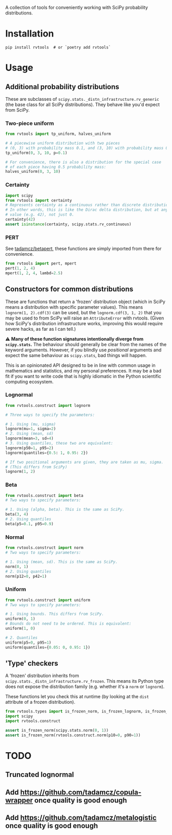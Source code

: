 A collection of tools for conveniently working with SciPy probability distributions.

# Installation
```shell
pip install rvtools  # or `poetry add rvtools`
```

# Usage
## Additional probability distributions
These are subclasses of `scipy.stats._distn_infrastructure.rv_generic` (the base class for all SciPy distributions). They behave like you'd expect from SciPy.

### Two-piece uniform

```python
from rvtools import tp_uniform, halves_uniform

# A piecewise uniform distribution with two pieces
# (0, 3) with probability mass 0.1, and (3, 10) with probability mass 0.9
tp_uniform(0, 3, 10, p=0.1)

# For convenience, there is also a distribution for the special case
# of each piece having 0.5 probability mass:
halves_uniform(0, 3, 10)
```

### Certainty

```python
import scipy
from rvtools import certainty
# Represents certainty as a continuous rather than discrete distribution.
# In other words, this is like the Dirac delta distribution, but at any
# value (e.g. 42), not just 0.
certainty(42)
assert isinstance(certainty, scipy.stats.rv_continuous)
```

### PERT
See [tadamcz/betapert](https://github.com/tadamcz/betapert), these functions are simply imported from there for convenience.
```python
from rvtools import pert, mpert
pert(1, 2, 4)
mpert(1, 2, 4, lambd=2.5)
```



## Constructors for common distributions

These are functions that return a 'frozen' distribution object (which in SciPy means a distribution with specific parameter values). This means `lognorm(1, 2).cdf(3)` can be used, but the `lognorm.cdf(3, 1, 2)` that you may be used to from SciPy will raise an `AttributeError` with rvtools. (Given how SciPy's distribution infrastructure works, improving this would require severe hacks, as far as I can tell.)

⚠️ **Many of these function signatures intentionally diverge from `scipy.stats`.** The behaviour should generally be clear from the names of the keyword arguments. However, if you blindly use _positional_ arguments and expect the same behaviour as `scipy.stats`, bad things will happen.

This is an opinionated API designed to be in line with common usage in mathematics and statistics, and my personal preferences. It may be a bad fit if you want to write code that is highly idiomatic in the Python scientific computing ecosystem.

### Lognormal

```python
from rvtools.construct import lognorm

# Three ways to specify the parameters:

# 1. Using (mu, sigma)
lognorm(mu=1, sigma=2)
# 2. Using (mean, sd)
lognorm(mean=3, sd=4)
# 3. Using quantiles, these two are equivalent:
lognorm(p50=1, p95=2)
lognorm(quantiles={0.5: 1, 0.95: 2})

# If two positional arguments are given, they are taken as mu, sigma. 
# (This differs from SciPy)
lognorm(1, 2)
```

### Beta

```python
from rvtools.construct import beta
# Two ways to specify parameters:

# 1. Using (alpha, beta). This is the same as SciPy.
beta(3, 4) 
# 2. Using quantiles
beta(p5=0.1, p95=0.9)
```

### Normal

```python
from rvtools.construct import norm
# Two ways to specify parameters:

# 1. Using (mean, sd). This is the same as SciPy.
norm(0, 1)
# 2. Using quantiles
norm(p12=0, p42=1)
```

### Uniform

```python
from rvtools.construct import uniform
# Two ways to specify parameters:

# 1. Using bounds. This differs from SciPy.
uniform(0, 1)
# Bounds do not need to be ordered. This is equivalent:
uniform(1, 0)

# 2. Quantiles
uniform(p5=0, p95=1)
uniform(quantiles={0.05: 0, 0.95: 1})
```
## 'Type' checkers
A 'frozen' distribution inherits from `scipy.stats._distn_infrastructure.rv_frozen`. This means its Python type does not expose the distribution family (e.g. whether it's a `norm` or `lognorm`). 

These functions let you check this at runtime (by looking at the `dist` attribute of a frozen distribution).

```python
from rvtools.types import is_frozen_norm, is_frozen_lognorm, is_frozen_beta
import scipy
import rvtools.construct

assert is_frozen_norm(scipy.stats.norm(0, 1))
assert is_frozen_norm(rvtools.construct.norm(p10=0, p90=1))
```

# TODO
## Truncated lognormal
## Add https://github.com/tadamcz/copula-wrapper once quality is good enough
## Add https://github.com/tadamcz/metalogistic once quality is good enough